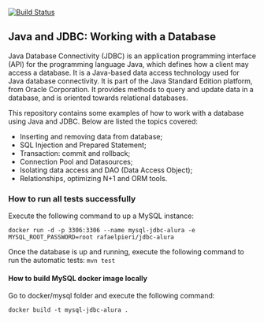 [![Build Status](https://travis-ci.com/rafael-pieri/jdbc-alura.svg?branch=master)](https://travis-ci.com/rafael-pieri/jdbc-alura)

## Java and JDBC: Working with a Database
Java Database Connectivity (JDBC) is an application programming interface (API) for the programming language Java, 
which defines how a client may access a database. It is a Java-based data access technology used for Java database connectivity. 
It is part of the Java Standard Edition platform, from Oracle Corporation. It provides methods to query and update data in a database, 
and is oriented towards relational databases.

This repository contains some examples of how to work with a database using Java and JDBC. Below are listed the topics covered:
* Inserting and removing data from database;
* SQL Injection and Prepared Statement;
* Transaction: commit and rollback;
* Connection Pool and Datasources;
* Isolating data access and DAO (Data Access Object);
* Relationships, optimizing N+1 and ORM tools.

### How to run all tests successfully
Execute the following command to up a MySQL instance:

```docker run -d -p 3306:3306 --name mysql-jdbc-alura -e MYSQL_ROOT_PASSWORD=root rafaelpieri/jdbc-alura```

Once the database is up and running, execute the following command to run the automatic tests:
```mvn test```

#### How to build MySQL docker image locally
Go to docker/mysql folder and execute the following command:

```docker build -t mysql-jdbc-alura .```
